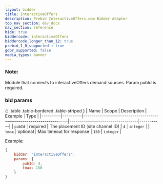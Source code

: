 ```yaml
---
layout: bidder
title: InteractiveOffers
description: Prebid InteractiveOffers.com Bidder Adaptor
top_nav_section: dev_docs
nav_section: reference
hide: true
biddercode: interactiveOffers
biddercode_longer_than_12: true
prebid_1_0_supported : true
gdpr_supported: false
media_types: banner
---
```


### Note:
Module that connects to interactiveOffers demand sources. Param pubId is required.

### bid params

{: .table .table-bordered .table-striped }
| Name     | Scope    | Description                                                          | Example                           | Type      |
|----------|----------|----------------------------------------------------------------------|-----------------------------------|-----------|
| `pubId`  | required | The placement ID (site channel ID)                                   | `4`                               | `integer` |
| `tmax`   | optional | Max timeout for response                                             | `150`                             | `integer` |

Example:
```javascript
{
    bidder: "interactiveOffers",
    params: {
        pubId: 4,
        tmax: 150
    }
}
```
